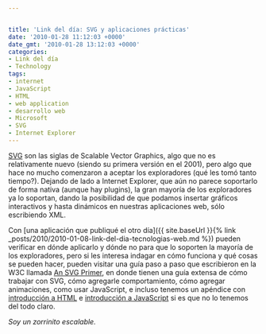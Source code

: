 ```yaml
---


title: 'Link del día: SVG y aplicaciones prácticas'
date: '2010-01-28 11:12:03 +0000'
date_gmt: '2010-01-28 13:12:03 +0000'
categories:
- Link del día
- Technology
tags:
- internet
- JavaScript
- HTML
- web application
- desarrollo web
- Microsoft
- SVG
- Internet Explorer
---
```



[SVG](http://en.wikipedia.org/wiki/Scalable_Vector_Graphics) son las siglas de Scalable Vector Graphics, algo que no es relativamente nuevo (siendo su primera versión en el 2001), pero algo que hace no mucho comenzaron a aceptar los exploradores (qué les tomó tanto tiempo?). Dejando de lado a Internet Explorer, que aún no parece soportarlo de forma nativa (aunque hay plugins), la gran mayoría de los exploradores ya lo soportan, dando la posibilidad de que podamos insertar gráficos interactivos y hasta dinámicos en nuestras aplicaciones web, sólo escribiendo XML.

Con [una aplicación que publiqué el otro día]({{ site.baseUrl }}{% link _posts/2010/2010-01-08-link-del-dia-tecnologias-web.md %}) pueden verificar en dónde aplicarlo y dónde no para que lo soporten la mayoría de los exploradores, pero si les interesa indagar en cómo funciona y qué cosas se pueden hacer, pueden visitar una guía paso a paso que escribieron en la W3C llamada [An SVG Primer](http://www.w3.org/Graphics/SVG/IG/resources/svgprimer.html), en donde tienen una guía extensa de cómo trabajar con SVG, cómo agregarle comportamiento, cómo agregar animaciones, como usar JavaScript, e incluso tenemos un apéndice con [introducción a HTML](http://www.w3.org/Graphics/SVG/IG/resources/svgprimer.html#HTML_basics) e [introducción a JavaScript](http://www.w3.org/Graphics/SVG/IG/resources/svgprimer.html#JavaScript_basics) si es que no lo tenemos del todo claro.

_Soy un zorrinito escalable._
